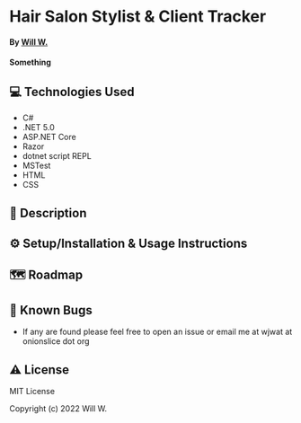# Hair Salon Stylist & Client Tracker

#### By [Will W.](https://wjwat.com/)

#### Something

## :computer: Technologies Used

* C#
* .NET 5.0
* ASP.NET Core
* Razor
* dotnet script REPL
* MSTest
* HTML
* CSS

## :memo: Description

## :gear: Setup/Installation & Usage Instructions

## :world_map: Roadmap

## :lady_beetle: Known Bugs

* If any are found please feel free to open an issue or email me at wjwat at
  onionslice dot org

## :warning: License

MIT License

Copyright (c) 2022 Will W.
